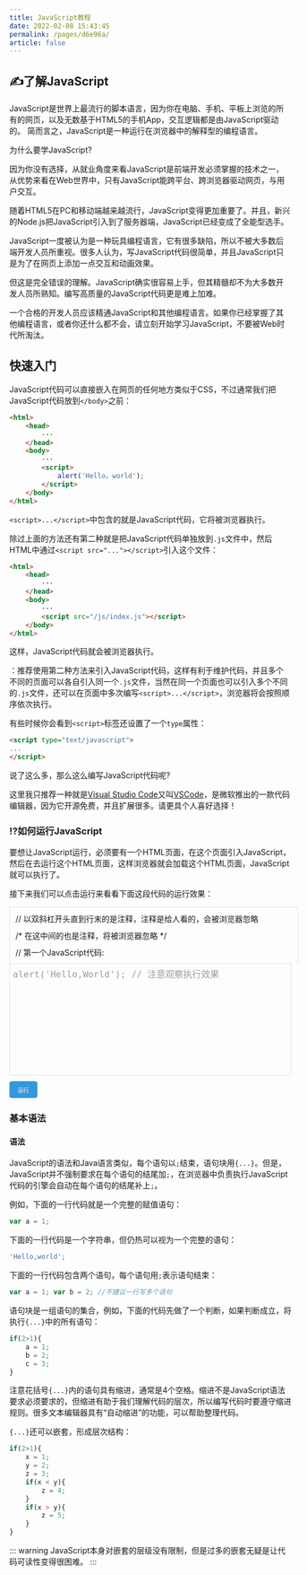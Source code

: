 ```yaml
---
title: JavaScript教程
date: 2022-02-08 15:43:45
permalink: /pages/d6e96a/
article: false
---
```

## ✍️了解JavaScript
JavaScript是世界上最流行的脚本语言，因为你在电脑、手机、平板上浏览的所有的网页，以及无数基于HTML5的手机App，交互逻辑都是由JavaScript驱动的。
简而言之，JavaScript是一种运行在浏览器中的解释型的编程语言。

为什么要学JavaScript? <Badge text="问" type="error" />

因为你没有选择，从就业角度来看JavaScript是前端开发必须掌握的技术之一，从优势来看在Web世界中，只有JavaScript能跨平台、跨浏览器驱动网页，与用户交互。 <Badge text="答"/>

随着HTML5在PC和移动端越来越流行，JavaScript变得更加重要了。并且，新兴的Node.js把JavaScript引入到了服务器端，JavaScript已经变成了全能型选手。

JavaScript一度被认为是一种玩具编程语言，它有很多缺陷，所以不被大多数后端开发人员所重视。很多人认为，写JavaScript代码很简单，并且JavaScript只是为了在网页上添加一点交互和动画效果。

但这是完全错误的理解。JavaScript确实很容易上手，但其精髓却不为大多数开发人员所熟知。编写高质量的JavaScript代码更是难上加难。

一个合格的开发人员应该精通JavaScript和其他编程语言。如果你已经掌握了其他编程语言，或者你还什么都不会，请立刻开始学习JavaScript，不要被Web时代所淘汰。

## 快速入门
JavaScript代码可以直接嵌入在网页的任何地方类似于CSS，不过通常我们把JavaScript代码放到`</body>`之前：

```html
<html>
    <head>
        ···
    </head>
    <body>
        ···
        <script>
            alert('Hello，world');
        </script>
    </body>
</html>
```

`<script>...</script>`中包含的就是JavaScript代码，它将被浏览器执行。

除过上面的方法还有第二种就是把JavaScript代码单独放到`.js`文件中，然后HTML中通过`<script src="..."></script>`引入这个文件：

```html
<html>
    <head>
        ···
    </head>
    <body>
        ···
        <script src="/js/index.js"></script>
    </body>
</html>
```

这样，JavaScript代码就会被浏览器执行。

<Badge text="重点" type="error" /> ：推荐使用第二种方法来引入JavaScript代码，这样有利于维护代码，并且多个不同的页面可以各自引入同一个`.js`文件，当然在同一个页面也可以引入多个不同的`.js`文件，还可以在页面中多次编写`<script>...</script>`，浏览器将会按照顺序依次执行。 

有些时候你会看到`<script>`标签还设置了一个`type`属性：

```html
<script type="text/javascript">
...
</script>
```

说了这么多，那么这么编写JavaScript代码呢? <Badge text="问" type="error" />

这里我只推荐一种就是[Visual Studio Code](https://code.visualstudio.com/)又叫[VSCode](https://code.visualstudio.com/)，是微软推出的一款代码编辑器，因为它开源免费，并且扩展很多。请更具个人喜好选择！ <Badge text="答"/>

### ⁉️如何运行JavaScript

要想让JavaScript运行，必须要有一个HTML页面，在这个页面引入JavaScript，然后在去运行这个HTML页面，这样浏览器就会加载这个HTML页面，JavaScript就可以执行了。

接下来我们可以点击运行来看看下面这段代码的运行效果：

<style>
    .demo-title {
        width: 100%;
        height: 100px;
        border: 1px solid hsla(0,0%,62.7%,.3);
        padding-left: 10px;
        border-bottom: none;
        display: flex;
        flex-direction: column;
        justify-content: space-evenly;
        border-bottom-left-radius: 0;
        border-bottom-right-radius: 0;
    }
    #textarea {
        width: 100%;
        height: 200px;
        padding: 5px;
        resize: none;
        border: 1px solid hsla(0,0%,62.7%,.3);
        border-radius: 3px;
        border-top-left-radius: 0;
        border-top-right-radius: 0;
        background: rgba(0,0,0,0);
        color: #9c9c99;
        font-size:16px;
        font-family: Consolas, monospace, serif;
    }
    #textarea:focus {
        outline: none !important;
        border: 1px solid hsla(0,0%,62.7%,.3);
    }
    #run {
        width: 50px;
        height: 30px;
        color: #fff;
        font-size: 10px;
        background: #3498db;
        border: none;
        border-radius: 10%;
        cursor: pointer;
        margin-top: 10px;
    }
</style>
<div class="js-demo">
<div class="demo-title">
    <span>// 以双斜杠开头直到行末的是注释，注释是给人看的，会被浏览器忽略</span>
    <span>/* 在这中间的也是注释，将被浏览器忽略 */</span>
    <span>// 第一个JavaScript代码:</span>
</div>
<textarea id="textarea" maxlength="100">
alert('Hello,World'); // 注意观察执行效果
</textarea>
<br />
<button id="run" onclick="runCode(document.getElementById('textarea'))">运行</button>
</div>

### 基本语法

#### 语法
JavaScript的语法和Java语言类似，每个语句以`;`结束，语句块用`{...}`。但是，JavaScript并不强制要求在每个语句的结尾加`;`，在浏览器中负责执行JavaScript代码的引擎会自动在每个语句的结尾补上`;`。

例如，下面的一行代码就是一个完整的赋值语句：

```javascript
var a = 1;
```

下面的一行代码是一个字符串，但仍热可以视为一个完整的语句：

```javascript
'Hello,world';
```

下面的一行代码包含两个语句，每个语句用`;`表示语句结束：

```javascript
var a = 1; var b = 2; //不建议一行写多个语句
```

语句块是一组语句的集合，例如，下面的代码先做了一个判断，如果判断成立，将执行`{...}`中的所有语句：

```javascript
if(2>1){
    a = 1;
    b = 2;
    c = 3;
}
```

注意花括号`{...}`内的语句具有缩进，通常是4个空格。缩进不是JavaScript语法要求必须要求的，但缩进有助于我们理解代码的层次，所以编写代码时要遵守缩进规则。很多文本编辑器具有“自动缩进”的功能，可以帮助整理代码。

`{...}`还可以嵌套，形成层次结构：

```javascript
if(2>1){
    x = 1;
    y = 2;
    z = 3;
    if(x < y){
        z = 4;
    }
    if(x > y){
        z = 5;
    }
}
```

::: warning
JavaScript本身对嵌套的层级没有限制，但是过多的嵌套无疑是让代码可读性变得很困难。
:::